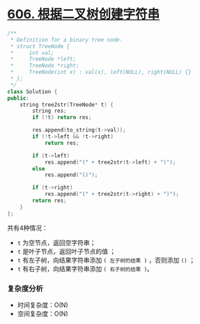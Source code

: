 # [606. 根据二叉树创建字符串](https://leetcode-cn.com/problems/construct-string-from-binary-tree/)

```cpp
/**
 * Definition for a binary tree node.
 * struct TreeNode {
 *     int val;
 *     TreeNode *left;
 *     TreeNode *right;
 *     TreeNode(int x) : val(x), left(NULL), right(NULL) {}
 * };
 */
class Solution {
public:
    string tree2str(TreeNode* t) {
        string res;
        if (!t) return res;

        res.append(to_string(t->val));
        if (!t->left && !t->right) 
            return res;

        if (t->left) 
            res.append("(" + tree2str(t->left) + ")");
        else 
            res.append("()");

        if (t->right) 
            res.append("(" + tree2str(t->right) + ")");
        return res;
    }
};
```

共有4种情况：

- `t` 为空节点，返回空字符串；
- `t` 是叶子节点，返回叶子节点的值 ；
- `t` 有左子树，向结果字符串添加 `( 左子树的结果 )` ，否则添加 `()` ；
- `t` 有右子树，向结果字符串添加 `( 右子树的结果 )`。

### 复杂度分析

- 时间复杂度：O(N)
- 空间复杂度：O(N)